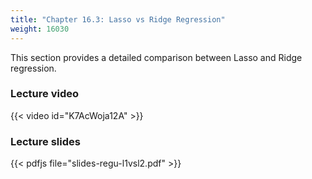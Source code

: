 ```yaml
---
title: "Chapter 16.3: Lasso vs Ridge Regression"
weight: 16030
---
```

This section provides a detailed comparison between Lasso and Ridge regression.

<!--more-->

### Lecture video

{{< video id="K7AcWoja12A" >}}

### Lecture slides

{{< pdfjs file="slides-regu-l1vsl2.pdf" >}}
